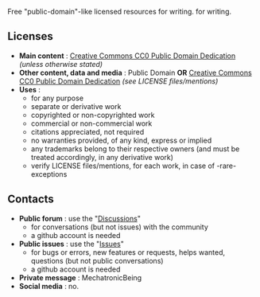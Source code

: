 Free "public-domain"-like licensed resources for writing. for writing.

## Licenses
- **Main content** : [Creative Commons CC0 Public Domain Dedication](LICENSE) *(unless otherwise stated)*
- **Other content, data and media** : Public Domain **OR** [Creative Commons CC0 Public Domain Dedication](LICENSE) *(see LICENSE files/mentions)*
- **Uses** : 
  - for any purpose
  - separate or derivative work
  - copyrighted or non-copyrighted work
  - commercial or non-commercial work
  - citations appreciated, not required
  - no warranties provided, of any kind, express or implied
  - any trademarks belong to their respective owners (and must be treated accordingly, in any derivative work)
  - verify LICENSE files/mentions, for each work, in case of -rare- exceptions

## Contacts
- **Public forum** : use the "[Discussions](https://github.com/MechatronicBeing/MechatronicBeing.github.io/discussions)"
  - for conversations (but not issues) with the community 
  - a github account is needed
- **Public issues** : use the "[Issues](https://github.com/MechatronicBeing/MechatronicBeing.github.io/issues)"
  - for bugs or errors, new features or requests, helps wanted, questions (but not public conversations)
  - a github account is needed
- **Private message** : MechatronicBeing
- **Social media** : no. 

